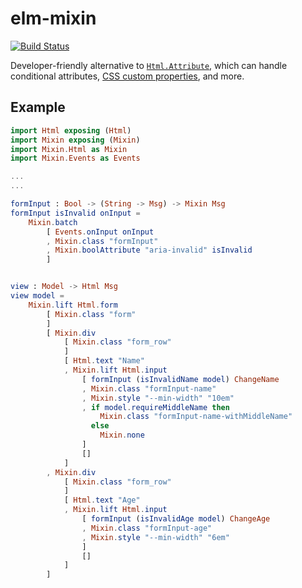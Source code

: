 # elm-mixin

[![Build Status](https://api.travis-ci.com/arowM/elm-mixin.svg?branch=master)](https://app.travis-ci.com/github/arowM/elm-mixin)

Developer-friendly alternative to [`Html.Attribute`](https://package.elm-lang.org/packages/elm/html/latest/Html#Attribute), which can handle conditional attributes, [CSS custom properties](https://developer.mozilla.org/docs/Web/CSS/Using_CSS_custom_properties), and more.

## Example

```elm
import Html exposing (Html)
import Mixin exposing (Mixin)
import Mixin.Html as Mixin
import Mixin.Events as Events

...
...

formInput : Bool -> (String -> Msg) -> Mixin Msg
formInput isInvalid onInput =
    Mixin.batch
        [ Events.onInput onInput
        , Mixin.class "formInput"
        , Mixin.boolAttribute "aria-invalid" isInvalid
        ]


view : Model -> Html Msg
view model =
    Mixin.lift Html.form
        [ Mixin.class "form"
        ]
        [ Mixin.div
            [ Mixin.class "form_row"
            ]
            [ Html.text "Name"
            , Mixin.lift Html.input
                [ formInput (isInvalidName model) ChangeName
                , Mixin.class "formInput-name"
                , Mixin.style "--min-width" "10em"
                , if model.requireMiddleName then
                    Mixin.class "formInput-name-withMiddleName"
                  else
                    Mixin.none
                ]
                []
            ]
        , Mixin.div
            [ Mixin.class "form_row"
            ]
            [ Html.text "Age"
            , Mixin.lift Html.input
                [ formInput (isInvalidAge model) ChangeAge
                , Mixin.class "formInput-age"
                , Mixin.style "--min-width" "6em"
                ]
                []
            ]
        ]
```

